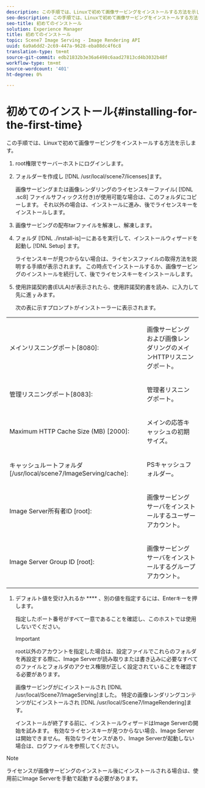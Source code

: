```yaml
---
description: この手順では、Linuxで初めて画像サービングをインストールする方法を示します。
seo-description: この手順では、Linuxで初めて画像サービングをインストールする方法を示します。
seo-title: 初めてのインストール
solution: Experience Manager
title: 初めてのインストール
topic: Scene7 Image Serving - Image Rendering API
uuid: 6a9a6dd2-2c69-447a-9628-eba08dc4f6c8
translation-type: tm+mt
source-git-commit: edb21832b3e36a6498c6aad27813cd4b3032b48f
workflow-type: tm+mt
source-wordcount: '401'
ht-degree: 0%

---
```



# 初めてのインストール{#installing-for-the-first-time}

この手順では、Linuxで初めて画像サービングをインストールする方法を示します。

1. root権限でサーバーホストにログインします。
1. フォルダーを作成し [!DNL /usr/local/scene7/licenses]ます。

   画像サービングまたは画像レンダリングのライセンスキーファイル( [!DNL .sc8] ファイルサフィックス付き)が使用可能な場合は、このフォルダにコピーします。 それ以外の場合は、インストールに進み、後でライセンスキーをインストールします。
1. 画像サービングの配布tarファイルを解凍し、解凍します。
1. フォルダ [!DNL ./install-is]ーにあるを実行して、インストールウィザードを起動し [!DNL Setup] ます。

   ライセンスキーが見つからない場合は、ライセンスファイルの取得方法を説明する手順が表示されます。 この時点でインストールするか、画像サービングのインストールを続行して、後でライセンスキーをインストールします。
1. 使用許諾契約書(EULA)が表示されたら、使用許諾契約書を読み、に入力して先に進 `y` みます。

   次の表に示すプロンプトがインストーラーに表示されます。

<table id="table_0E7B673CAD8E4C5EB72F8283A0DDEFC8"> 
 <tbody> 
  <tr> 
   <td colname="col1"> <p><span class="codeph"> メインリスニングポート[8080]:</span> </p> </td> 
   <td colname="col2"> <p>画像サービングおよび画像レンダリングのメインHTTPリスニングポート。 </p> </td> 
  </tr> 
  <tr> 
   <td colname="col1"> <p><span class="codeph"> 管理リスニングポート[8083]:</span> </p> </td> 
   <td colname="col2"> <p>管理者リスニングポート。 </p> </td> 
  </tr> 
  <tr> 
   <td colname="col1"> <p><span class="codeph"> Maximum HTTP Cache Size (MB) [2000]:</span> </p> </td> 
   <td colname="col2"> <p>メインの応答キャッシュの初期サイズ。 </p> </td> 
  </tr> 
  <tr> 
   <td colname="col1"> <p><span class="codeph"> キャッシュルートフォルダ[/usr/local/scene7/ImageServing/cache]:</span> </p> </td> 
   <td colname="col2"> <p>PSキャッシュフォルダー。 </p> </td> 
  </tr> 
  <tr> 
   <td colname="col1"> <p><span class="codeph"> Image Server所有者ID [root]:</span> </p> </td> 
   <td colname="col2"> <p>画像サービングサーバをインストールするユーザーアカウント。 </p> </td> 
  </tr> 
  <tr> 
   <td colname="col1"> <p><span class="codeph"> Image Server Group ID [root]:</span> </p> </td> 
   <td colname="col2"> <p>画像サービングサーバをインストールするグループアカウント。 </p> </td> 
  </tr> 
 </tbody> 
</table>

1. デフォルト値を受け入れるか **** 、別の値を指定するには、Enterキーを押します。

   指定したポート番号がすべて一意であることを確認し、このホストでは使用しないでください。

   >[!IMPORTANT]
   >
   >root以外のアカウントを指定した場合は、設定ファイルでこれらのフォルダを再設定する際に、Image Serverが読み取りまたは書き込みに必要なすべてのファイルとフォルダのアクセス権限が正しく設定されていることを確認する必要があります。
   >
   >画像サービングがにインストールされ [!DNL /usr/local/Scene7/ImageServing]ました。 特定の画像レンダリングコンテンツがにインストールされ [!DNL /usr/local/Scene7/ImageRendering]ます。
   >
   >インストールが終了する前に、インストールウィザードはImage Serverの開始を試みます。 有効なライセンスキーが見つからない場合、Image Serverは開始できません。 有効なライセンスがあり、Image Serverが起動しない場合は、ログファイルを参照してください。

>[!NOTE]
>
>ライセンスが画像サービングのインストール後にインストールされる場合は、使用前にImage Serverを手動で起動する必要があります。
